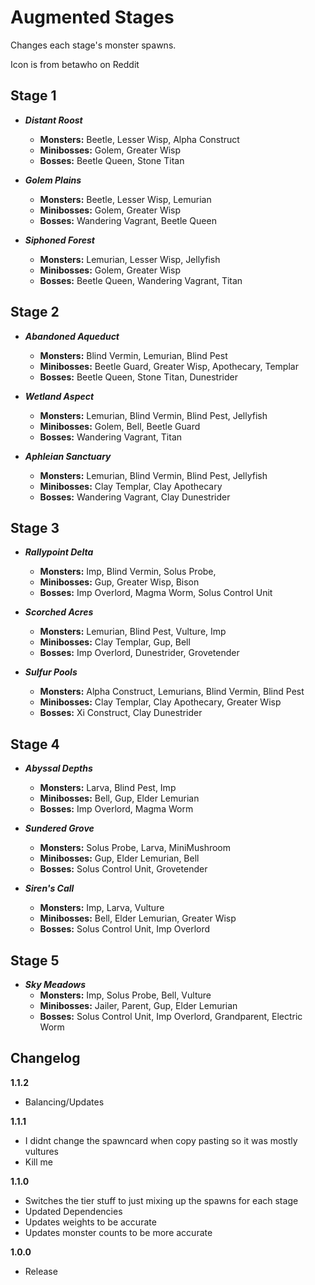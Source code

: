 # Augmented Stages

Changes each stage's monster spawns.

Icon is from betawho on Reddit

## Stage 1
- ***Distant Roost***
  - **Monsters:** Beetle, Lesser Wisp, Alpha Construct
  - **Minibosses:** Golem, Greater Wisp
  - **Bosses:** Beetle Queen, Stone Titan

- ***Golem Plains***
  - **Monsters:** Beetle, Lesser Wisp, Lemurian
  - **Minibosses:** Golem, Greater Wisp
  - **Bosses:** Wandering Vagrant, Beetle Queen

- ***Siphoned Forest***
  - **Monsters:** Lemurian, Lesser Wisp, Jellyfish
  - **Minibosses:** Golem, Greater Wisp
  - **Bosses:** Beetle Queen, Wandering Vagrant, Titan

## Stage 2
- ***Abandoned Aqueduct***
  - **Monsters:** Blind Vermin, Lemurian, Blind Pest
  - **Minibosses:** Beetle Guard, Greater Wisp, Apothecary, Templar
  - **Bosses:** Beetle Queen, Stone Titan, Dunestrider

- ***Wetland Aspect***
  - **Monsters:** Lemurian, Blind Vermin, Blind Pest, Jellyfish
  - **Minibosses:** Golem, Bell, Beetle Guard
  - **Bosses:** Wandering Vagrant, Titan

- ***Aphleian Sanctuary***
  - **Monsters:** Lemurian, Blind Vermin, Blind Pest, Jellyfish
  - **Minibosses:** Clay Templar, Clay Apothecary
  - **Bosses:** Wandering Vagrant, Clay Dunestrider

## Stage 3
- ***Rallypoint Delta***
  - **Monsters:** Imp, Blind Vermin, Solus Probe,
  - **Minibosses:** Gup, Greater Wisp, Bison
  - **Bosses:** Imp Overlord, Magma Worm, Solus Control Unit

- ***Scorched Acres***
  - **Monsters:** Lemurian, Blind Pest, Vulture, Imp
  - **Minibosses:** Clay Templar, Gup, Bell
  - **Bosses:** Imp Overlord, Dunestrider, Grovetender

- ***Sulfur Pools***
  - **Monsters:** Alpha Construct, Lemurians, Blind Vermin, Blind Pest
  - **Minibosses:** Clay Templar, Clay Apothecary, Greater Wisp
  - **Bosses:** Xi Construct, Clay Dunestrider

## Stage 4
- ***Abyssal Depths***
  - **Monsters:** Larva, Blind Pest, Imp
  - **Minibosses:** Bell, Gup, Elder Lemurian
  - **Bosses:** Imp Overlord, Magma Worm

- ***Sundered Grove***
  - **Monsters:** Solus Probe, Larva, MiniMushroom
  - **Minibosses:** Gup, Elder Lemurian, Bell
  - **Bosses:** Solus Control Unit, Grovetender

- ***Siren's Call***
  - **Monsters:** Imp, Larva, Vulture
  - **Minibosses:** Bell, Elder Lemurian, Greater Wisp
  - **Bosses:** Solus Control Unit, Imp Overlord

## Stage 5
- ***Sky Meadows***
  - **Monsters:** Imp, Solus Probe, Bell, Vulture
  - **Minibosses:** Jailer, Parent, Gup, Elder Lemurian
  - **Bosses:** Solus Control Unit, Imp Overlord, Grandparent, Electric Worm

## Changelog

**1.1.2**
* Balancing/Updates

**1.1.1**
* I didnt change the spawncard when copy pasting so it was mostly vultures
* Kill me

**1.1.0**
* Switches the tier stuff to just mixing up the spawns for each stage
* Updated Dependencies
* Updates weights to be accurate
* Updates monster counts to be more accurate

**1.0.0**
* Release
